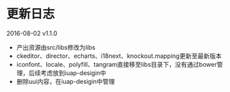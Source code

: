# 更新日志

2016-08-02 v1.1.0
* 产出资源由src/libs修改为libs
* ckeditor、director、echarts、i18next、knockout.mapping更新至最新版本
* iconfont、locale、polyfill、tangram直接移至libs目录下，没有通过bower管理，后续考虑放到iuap-desigin中
* 删除uui内容，在iuap-desigin中管理
